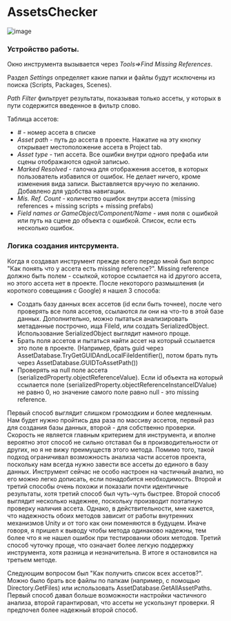 # AssetsChecker
![image](https://github.com/dimlight14/AssetsChecker/assets/17859007/202076e1-8f6c-4a6d-a338-ee1f659907ae)


### Устройство работы.

Окно инструмента вызывается через _Tools=>Find Missing References_.

Раздел _Settings_ определяет какие папки и файлы будут исключены из поиска (Scripts, Packages, Scenes).

_Path Filter_ фильтрует результаты, показывая только ассеты, у которых в пути содержится введенное в фильтр слово.

Таблица ассетов:
* _#_  - номер ассета в списке
* _Asset path_  - путь до ассета в проекте. Нажатие на эту кнопку открывает местоположение ассета в Project tab.
* _Asset type_ - тип ассета. Все ошибки внутри одного префаба или сцены отображаются одной записью.
* _Marked Resolved_ - галочка для отображения ассетов, в которых пользователь избавился от ошибок. Не делает ничего, кроме изменения вида записи. Выставляется вручную по желанию. Добавлено для удобства навигации.
* _Mis. Ref. Count_ - количество ошибок внутри ассета (missing references + missing scripts + missing prefabs)
* _Field names or GameObject/Component/Name_ - имя поля с ошибкой или путь на сцене до объекта с ошибкой. Список, если есть несколько ошибок.


### Логика создания интсрумента.

Когда я создавал инструмент прежде всего передо мной был вопрос "Как понять что у ассета есть missing reference?". Missing reference должно быть полем - ссылкой, которое ссылается на id другого ассета, но этого ассета нет в проекте. После некоторого размышления (и короткого совещания с Google) я нашел 3 способа:
* Создать базу данных всех ассетов (id если быть точнее), после чего проверять все поля ассетов, ссылаются ли они на что-то в этой базе данных. Дополнительно, можно пытаться анализировать метаданные построчно, ища FileId, или создать SerializedObject. Использование SerializedObject выглядит намного проще.
* Брать поля ассетов и пытаться найти ассет на который ссылается это поле в проекте. (Например, брать guid через AssetDatabase.TryGetGUIDAndLocalFileIdentifier(), потом брать путь через AssetDatabase.GUIDToAssetPath())
* Проверять на null поле ассета (serializedProperty.objectReferenceValue). Если id объекта на который ссылается поле (serializedProperty.objectReferenceInstanceIDValue) не равно 0, но значение самого поле равно null - это missing reference.

Первый способ выглядит слишком громоздким и более медленным. Нам будет нужно пройтись два раза по массиву ассетов, первый раз для создания базы данных, второй - для собственно проверки. Скорость не является главным критерием для инструмента, и вполне вероятно этот способ не сильно отставал бы в производительности от других, но я не вижу преимуществ этого метода. Помимо того, такой подход ограничивал возможность анализа части ассетов проекта, поскольку нам всегда нужно завести все ассеты до единого в базу данных. Инструмент сейчас не особо настроен на частичный анализ, но его можно легко дописать, если понадобится необходимость.
Второй и третий способы очень похожи и показали почти идентичные результаты, хотя третий способ был чуть-чуть быстрее. Второй способ выглядит несколько надежнее, поскольку производит поэтапную проверку наличия ассета. Однако, в действительности, мне кажется, что надежность обоих методов зависит от работы внутренних механизмов Unity и от того как они поменяются в будущем. Иначе говоря, я пришел к выводу чтобы метода одинаково надежны, тем более что я не нашел ошибок при тестировании обоих методов. Третий способ чуточку проще, что означает более легкую поддержку инструмента, хотя разница и незначительна. В итоге я остановился на третьем методе.  

Следующим вопросом был "Как получить список всех ассетов?". Можно было брать все файлы по папкам (например, с помощью Directory.GetFiles) или использовать AssetDatabase.GetAllAssetPaths. Первый способ давал больше возможности настройки частичного анализа, второй гарантировал, что ассеты не ускользнут проверки. Я предпочел более надежный второй способ.
